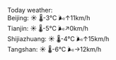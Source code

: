 Today weather:  
Beijing: ☀️ 🌡️-3°C 🌬️↑11km/h  
Tianjin: ☀️ 🌡️-5°C 🌬️↗0km/h  
Shijiazhuang: ☀️ 🌡️-4°C 🌬️↑15km/h  
Tangshan: ☀️ 🌡️-6°C 🌬️→12km/h  

